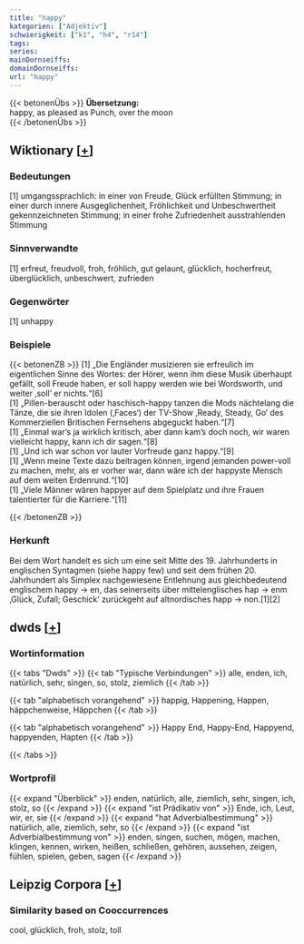 ```yaml
---
title: "happy"
kategorien: ["Adjektiv"]
schwierigkeit: ["k1", "h4", "r14"]
tags:
series:
mainDornseiffs:
domainDornseiffs:
url: "happy"
---
```


{{< betonenÜbs >}}
**Übersetzung:**  
happy, as pleased as Punch, over the moon  
{{< /betonenÜbs >}}

## Wiktionary [[+](https://de.wiktionary.org/wiki/happy)]

### Bedeutungen
[1] umgangssprachlich: in einer von Freude, Glück erfüllten Stimmung; in einer durch innere Ausgeglichenheit, Fröhlichkeit und Unbeschwertheit gekennzeichneten Stimmung; in einer frohe Zufriedenheit ausstrahlenden Stimmung  

### Sinnverwandte
[1] erfreut, freudvoll, froh, fröhlich, gut gelaunt, glücklich, hocherfreut, überglücklich, unbeschwert, zufrieden  

### Gegenwörter
[1] unhappy  

### Beispiele
{{< betonenZB >}}
[1] „Die Engländer musizieren sie erfreulich im eigentlichen Sinne des Wortes: der Hörer, wenn ihm diese Musik überhaupt gefällt, soll Freude haben, er soll happy werden wie bei Wordsworth, und weiter ‚soll‘ er nichts.“[6]  
[1] „Pillen-berauscht oder haschisch-happy tanzen die Mods nächtelang die Tänze, die sie ihren Idolen (‚Faces‘) der TV-Show ‚Ready, Steady, Go‘ des Kommerziellen Britischen Fernsehens abgeguckt haben.“[7]  
[1] „Einmal war’s ja wirklich kritisch, aber dann kam’s doch noch, wir waren vielleicht happy, kann ich dir sagen.“[8]  
[1] „Und ich war schon vor lauter Vorfreude ganz happy.“[9]  
[1] „Wenn meine Texte dazu beitragen können, irgend jemanden power-voll zu machen, mehr, als er vorher war, dann wäre ich der happyste Mensch auf dem weiten Erdenrund.“[10]  
[1] „Viele Männer wären happyer auf dem Spielplatz und ihre Frauen talentierter für die Karriere.“[11]  

{{< /betonenZB >}}
### Herkunft
Bei dem Wort handelt es sich um eine seit Mitte des 19. Jahrhunderts in englischen Syntagmen (siehe happy few) und seit dem frühen 20. Jahrhundert als Simplex nachgewiesene Entlehnung aus gleichbedeutend englischem happy → en, das seinerseits über mittelenglisches hap → enm ‚Glück, Zufall; Geschick‘ zurückgeht auf altnordisches happ → non.[1][2]  



## dwds [[+](https://www.dwds.de/wb/happy)]

### Wortinformation
{{< tabs "Dwds" >}}
{{< tab "Typische Verbindungen" >}}
alle, enden, ich, natürlich, sehr, singen, so, stolz, ziemlich
{{< /tab >}}

{{< tab "alphabetisch vorangehend" >}}
happig, Happening, Happen, häppchenweise, Häppchen
{{< /tab >}}

{{< tab "alphabetisch vorangehend" >}}
Happy End, Happy-End, Happyend, happyenden, Hapten
{{< /tab >}}

{{< /tabs >}}

### Wortprofil
{{< expand "Überblick" >}} enden, natürlich, alle, ziemlich, sehr, singen, ich, stolz, so {{< /expand >}}
{{< expand "ist Prädikativ von" >}} Ende, ich, Leut, wir, er, sie {{< /expand >}}
{{< expand "hat Adverbialbestimmung" >}} natürlich, alle, ziemlich, sehr, so {{< /expand >}}
{{< expand "ist Adverbialbestimmung von" >}} enden, singen, suchen, mögen, machen, klingen, kennen, wirken, heißen, schließen, gehören, aussehen, zeigen, fühlen, spielen, geben, sagen {{< /expand >}}

## Leipzig Corpora [[+](https://corpora.uni-leipzig.de/en/res?word=happy&corpusId=deu_newscrawl-public_2018)]


### Similarity based on Cooccurrences
cool, glücklich, froh, stolz, toll

